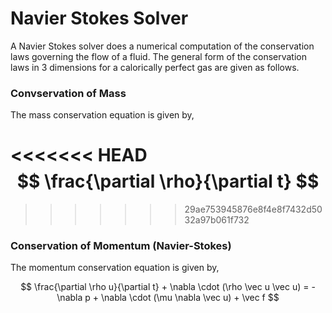 # Navier Stokes Solver

A Navier Stokes solver does a numerical computation of the conservation laws governing the flow of a fluid. The general form of the conservation laws in 3 dimensions for a calorically perfect gas are given as follows.

### Convservation of Mass
The mass conservation equation is given by,

<<<<<<< HEAD
$$ \frac{\partial \rho}{\partial t} $$
=======
>>>>>>> 29ae753945876e8f4e8f7432d5032a97b061f732

### Conservation of Momentum (Navier-Stokes)
The momentum conservation equation is given by,

$$ \frac{\partial \rho u}{\partial t} + \nabla \cdot (\rho \vec u \vec u) = -\nabla p + \nabla \cdot (\mu \nabla \vec u) + \vec f $$
